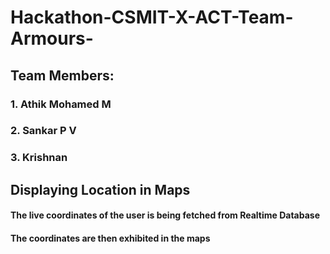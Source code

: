 # Hackathon-CSMIT-X-ACT-Team-Armours-

## Team Members: 
### 1. Athik Mohamed M
### 2. Sankar P V
### 3. Krishnan

## Displaying Location in Maps

#### The live coordinates of the user is being fetched from Realtime Database
#### The coordinates are then exhibited in the maps

